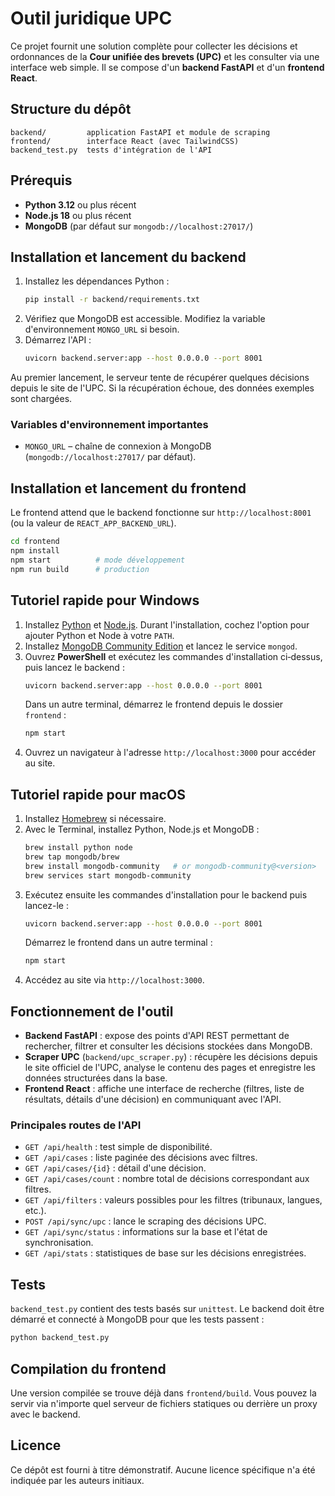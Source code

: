 # Outil juridique UPC

Ce projet fournit une solution complète pour collecter les décisions et ordonnances de la **Cour unifiée des brevets (UPC)** et les consulter via une interface web simple. Il se compose d'un **backend FastAPI** et d'un **frontend React**.

## Structure du dépôt
```
backend/         application FastAPI et module de scraping
frontend/        interface React (avec TailwindCSS)
backend_test.py  tests d'intégration de l'API
```

## Prérequis
- **Python 3.12** ou plus récent
- **Node.js 18** ou plus récent
- **MongoDB** (par défaut sur `mongodb://localhost:27017/`)

## Installation et lancement du backend
1. Installez les dépendances Python :
   ```bash
   pip install -r backend/requirements.txt
   ```
2. Vérifiez que MongoDB est accessible. Modifiez la variable d'environnement `MONGO_URL` si besoin.
3. Démarrez l'API :
   ```bash
   uvicorn backend.server:app --host 0.0.0.0 --port 8001
   ```
Au premier lancement, le serveur tente de récupérer quelques décisions depuis le site de l'UPC. Si la récupération échoue, des données exemples sont chargées.

### Variables d'environnement importantes
- `MONGO_URL` – chaîne de connexion à MongoDB (`mongodb://localhost:27017/` par défaut).

## Installation et lancement du frontend
Le frontend attend que le backend fonctionne sur `http://localhost:8001` (ou la valeur de `REACT_APP_BACKEND_URL`).

```bash
cd frontend
npm install
npm start          # mode développement
npm run build      # production
```

## Tutoriel rapide pour Windows
1. Installez [Python](https://www.python.org/downloads/windows/) et [Node.js](https://nodejs.org/). Durant l'installation, cochez l'option pour ajouter Python et Node à votre `PATH`.
2. Installez [MongoDB Community Edition](https://www.mongodb.com/try/download/community) et lancez le service `mongod`.
3. Ouvrez **PowerShell** et exécutez les commandes d'installation ci‑dessus, puis lancez le backend :
   ```bash
   uvicorn backend.server:app --host 0.0.0.0 --port 8001
   ```
   Dans un autre terminal, démarrez le frontend depuis le dossier `frontend` :
   ```bash
   npm start
   ```
4. Ouvrez un navigateur à l'adresse `http://localhost:3000` pour accéder au site.

## Tutoriel rapide pour macOS
1. Installez [Homebrew](https://brew.sh/) si nécessaire.
2. Avec le Terminal, installez Python, Node.js et MongoDB :
   ```bash
   brew install python node
   brew tap mongodb/brew
   brew install mongodb-community   # or mongodb-community@<version>
   brew services start mongodb-community
   ```
3. Exécutez ensuite les commandes d'installation pour le backend puis lancez-le :
   ```bash
   uvicorn backend.server:app --host 0.0.0.0 --port 8001
   ```
   Démarrez le frontend dans un autre terminal :
   ```bash
   npm start
   ```
4. Accédez au site via `http://localhost:3000`.

## Fonctionnement de l'outil
- **Backend FastAPI** : expose des points d'API REST permettant de rechercher, filtrer et consulter les décisions stockées dans MongoDB.
- **Scraper UPC** (`backend/upc_scraper.py`) : récupère les décisions depuis le site officiel de l'UPC, analyse le contenu des pages et enregistre les données structurées dans la base.
- **Frontend React** : affiche une interface de recherche (filtres, liste de résultats, détails d'une décision) en communiquant avec l'API.

### Principales routes de l'API
- `GET /api/health` : test simple de disponibilité.
- `GET /api/cases` : liste paginée des décisions avec filtres.
- `GET /api/cases/{id}` : détail d'une décision.
- `GET /api/cases/count` : nombre total de décisions correspondant aux filtres.
- `GET /api/filters` : valeurs possibles pour les filtres (tribunaux, langues, etc.).
- `POST /api/sync/upc` : lance le scraping des décisions UPC.
- `GET /api/sync/status` : informations sur la base et l'état de synchronisation.
- `GET /api/stats` : statistiques de base sur les décisions enregistrées.

## Tests
`backend_test.py` contient des tests basés sur `unittest`. Le backend doit être démarré et connecté à MongoDB pour que les tests passent :
```bash
python backend_test.py
```

## Compilation du frontend
Une version compilée se trouve déjà dans `frontend/build`. Vous pouvez la servir via n'importe quel serveur de fichiers statiques ou derrière un proxy avec le backend.

## Licence
Ce dépôt est fourni à titre démonstratif. Aucune licence spécifique n'a été indiquée par les auteurs initiaux.
